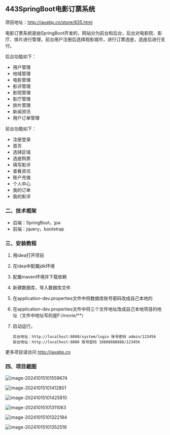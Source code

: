 ## 443SpringBoot电影订票系统

项目地址：http://javatip.cn/store/835.html

电影订票系统是由SpringBoot开发的，网站分为前台和后台，后台对电影院、影厅、排片进行管理，前台用户注册后选择观影城市，进行订票选座，选座后进行支付。

后台功能如下：

- 用户管理
- 地域管理
- 电影管理
- 影评管理
- 影院管理
- 影厅管理
- 排片管理
- 新闻资讯
- 用户订单管理

前台功能如下：

- 注册登录
- 首页
- 选择区域
- 选座购票
- 填写影评
- 查看资讯
- 账户充值
- 个人中心
- 我的订单
- 我的影评

### 二、技术框架

- 后端：SpringBoot，jpa
- 前端：jquery，bootstrap

### 三、安装教程

1. 用idea打开项目

2. 在idea中配置jdk环境

3. 配置maven环境并下载依赖

4. 新建数据库，导入数据库文件

5. 在application-dev.properties文件中将数据库账号密码改成自己本地的

6. 在application-dev.properties文件中将三个文件地址改成自己本地项目的地址（文件中地址写的是F:/movie/**）

7. 启动运行，

   ```
   后台地址：http://localhost:8080/system/login 账号密码 admin/123456
   前台地址：http://localhost:8080 账号密码 18888888888/123456
   ```


更多项目请访问 http://javatip.cn

### 四、项目截图

![image-20241015101559674](http://image.javatip.cn/bysj/20241015101559.png)

![image-20241015101412801](http://image.javatip.cn/bysj/20241015101412.png)

![image-20241015101425810](http://image.javatip.cn/bysj/20241015101425.png)

![image-20241015101311063](http://image.javatip.cn/bysj/20241015101311.png)

![image-20241015101322194](http://image.javatip.cn/bysj/20241015101322.png)

![image-20241015101352516](http://image.javatip.cn/bysj/20241015101352.png)